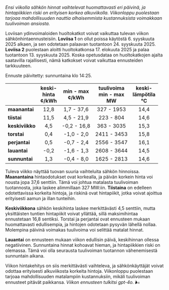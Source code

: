 *Ensi viikolla sähkön hinnat vaihtelevat huomattavasti eri päivinä, ja hintapiikkien riski on erityisen korkea alkuviikolla. Viikonloppu puolestaan tarjoaa mahdollisuuden nauttia alhaisemmista kustannuksista voimakkaan tuulivoiman ansiosta.*

Loviisan ydinvoimaloiden huoltokatkot voivat vaikuttaa tulevan viikon sähkönhintaennusteisiin. **Loviisa 1** on ollut poissa käytöstä 6. syyskuuta 2025 alkaen, ja sen odotetaan palaavan tuotantoon 24. syyskuuta 2025. **Loviisa 2** puolestaan aloitti huoltokatkonsa 17. elokuuta 2025 ja palaa tuotantoon 13. syyskuuta 2025. Koska opetusdataa on huoltokatkojen ajalta saatavilla rajallisesti, nämä katkokset voivat vaikuttaa ennusteiden tarkkuuteen.

Ennuste päivitetty: sunnuntaina klo 14:25.

|             | keski-<br>hinta<br>¢/kWh | min - max<br>¢/kWh | tuulivoima<br>min - max<br>MW | keski-<br>lämpötila<br>°C |
|:------------|:----------------:|:----------------:|:-------------:|:-------------:|
| **maanantai** | 12,8 | 1,7 - 37,6 | 327 - 1953 | 14,4 |
| **tiistai**  | 11,5 | 4,5 - 21,9 | 223 - 804  | 14,6 |
| **keskiviikko** | 4,5 | -0,2 - 16,8 | 363 - 3035 | 15,3 |
| **torstai** | 0,4 | -1,0 - 2,0 | 2411 - 3453 | 15,8 |
| **perjantai** | 0,5 | -0,7 - 2,4 | 2556 - 3547 | 16,1 |
| **lauantai** | -0,2 | -1,6 - 1,3 | 2608 - 3644 | 14,5 |
| **sunnuntai** | 1,3 | -0,4 - 8,0 | 1625 - 2813 | 14,6 |

Tuleva viikko näyttää tuovan suuria vaihteluita sähkön hinnoissa. **Maanantaina** hintaodotukset ovat korkealla, ja päivän korkein hinta voi nousta jopa 37,6 senttiin. Tämä voi johtua matalasta tuulivoiman tuotannosta, joka laskee alimmillaan 327 MW:iin. **Tiistaina** on edelleen odotettavissa korkeita hintoja, ja riskinä ovat hintapiikit, jotka voivat ajoittua erityisesti aamun ja illan tunteihin.

**Keskiviikkona** sähkön keskihinta laskee merkittävästi 4,5 senttiin, mutta yksittäisten tuntien hintapiikit voivat yllättää, sillä maksimihintaa ennustetaan 16,8 sentiksi. Torstai ja perjantai ovat ennusteen mukaan huomattavasti edullisempia, ja hintojen odotetaan pysyvän lähellä nollaa. Molempina päivinä voimakas tuulivoima voi selittää matalat hinnat.

**Lauantai** on ennusteen mukaan viikon edullisin päivä, keskihinnan ollessa negatiivinen. Sunnuntaina hinnat kohoavat hieman, ja hintapiikkien riski on olemassa. Tämä voi olla seurausta tuulivoiman tuotannon vähenemisestä sunnuntain aikana.

Viikon hintakehitys on siis merkittävästi vaihteleva, ja sähkönkäyttäjät voivat odottaa erityisesti alkuviikosta korkeita hintoja. Viikonloppu puolestaan tarjoaa mahdollisuuden matalampiin kustannuksiin, mikäli tuulivoiman ennusteet pitävät paikkansa. *Viikon ennusteen tulkitsi gpt-4o.* 🌬️
